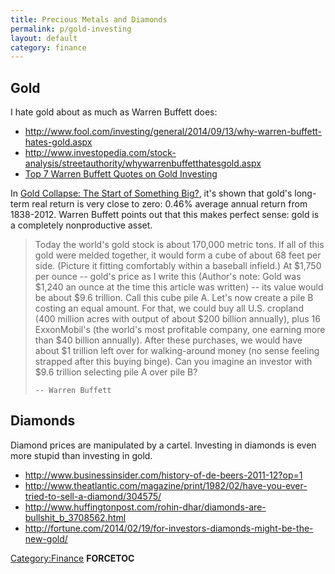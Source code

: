 ```yaml
---
title: Precious Metals and Diamonds
permalink: p/gold-investing
layout: default
category: finance
---
```


Gold
----

I hate gold about as much as Warren Buffett does:

-   <http://www.fool.com/investing/general/2014/09/13/why-warren-buffett-hates-gold.aspx>
-   <http://www.investopedia.com/stock-analysis/streetauthority/whywarrenbuffetthatesgold.aspx>
-   [Top 7 Warren Buffett Quotes on Gold Investing](http://www.minyanville.com/trading-and-investing/commodities/articles/Warren-Buffett-brka-gold-investing-investing/10/3/2012/id/44617)

In [Gold Collapse: The Start of Something Big?](http://www.fool.com/investing/general/2013/04/16/gold-collapse-the-beginning-of-something-big.aspx), it's shown that gold's long-term real return is very close to zero: 0.46% average annual return from 1838-2012. Warren Buffett points out that this makes perfect sense: gold is a completely nonproductive asset.

> Today the world's gold stock is about 170,000 metric tons. If all of this gold were melded together, it would form a cube of about 68 feet per side. (Picture it fitting comfortably within a baseball infield.) At $1,750 per ounce -- gold's price as I write this (Author's note: Gold was $1,240 an ounce at the time this article was written) -- its value would be about $9.6 trillion. Call this cube pile A. Let's now create a pile B costing an equal amount. For that, we could buy all U.S. cropland (400 million acres with output of about $200 billion annually), plus 16 ExxonMobil's (the world's most profitable company, one earning more than $40 billion annually). After these purchases, we would have about $1 trillion left over for walking-around money (no sense feeling strapped after this buying binge). Can you imagine an investor with $9.6 trillion selecting pile A over pile B?
>
> `-- Warren Buffett`

Diamonds
--------

Diamond prices are manipulated by a cartel. Investing in diamonds is even more stupid than investing in gold.

-   <http://www.businessinsider.com/history-of-de-beers-2011-12?op=1>
-   <http://www.theatlantic.com/magazine/print/1982/02/have-you-ever-tried-to-sell-a-diamond/304575/>
-   <http://www.huffingtonpost.com/rohin-dhar/diamonds-are-bullshit_b_3708562.html>
-   <http://fortune.com/2014/02/19/for-investors-diamonds-might-be-the-new-gold/>

[Category:Finance](/Category:Finance "wikilink") __FORCETOC__
